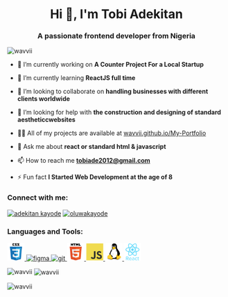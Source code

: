 <h1 align="center">Hi 👋, I'm Tobi Adekitan</h1>
<h3 align="center">A passionate frontend developer from Nigeria</h3>

<p align="left"> <img src="https://komarev.com/ghpvc/?username=wavvii&label=Profile%20views&color=0e75b6&style=flat" alt="wavvii" /> </p>

- 🔭 I’m currently working on **A Counter Project For a Local Startup**

- 🌱 I’m currently learning **ReactJS full time**

- 👯 I’m looking to collaborate on **handling businesses with different clients worldwide**

- 🤝 I’m looking for help with **the construction and designing of standard aestheticcwebsites**

- 👨‍💻 All of my projects are available at [wavvii.github.io/My-Portfolio](wavvii.github.io/My-Portfolio)

- 💬 Ask me about **react or standard html & javascript**

- 📫 How to reach me **tobiade2012@gmail.com**

- ⚡ Fun fact **I Started Web Development at the age of 8**

<h3 align="left">Connect with me:</h3>
<p align="left">
<a href="https://linkedin.com/in/adekitan kayode" target="blank"><img align="center" src="https://raw.githubusercontent.com/rahuldkjain/github-profile-readme-generator/master/src/images/icons/Social/linked-in-alt.svg" alt="adekitan kayode" height="30" width="40" /></a>
<a href="https://fb.com/oluwakayode" target="blank"><img align="center" src="https://raw.githubusercontent.com/rahuldkjain/github-profile-readme-generator/master/src/images/icons/Social/facebook.svg" alt="oluwakayode" height="30" width="40" /></a>
</p>

<h3 align="left">Languages and Tools:</h3>
<p align="left"> <a href="https://www.w3schools.com/css/" target="_blank" rel="noreferrer"> <img src="https://raw.githubusercontent.com/devicons/devicon/master/icons/css3/css3-original-wordmark.svg" alt="css3" width="40" height="40"/> </a> <a href="https://www.figma.com/" target="_blank" rel="noreferrer"> <img src="https://www.vectorlogo.zone/logos/figma/figma-icon.svg" alt="figma" width="40" height="40"/> </a> <a href="https://git-scm.com/" target="_blank" rel="noreferrer"> <img src="https://www.vectorlogo.zone/logos/git-scm/git-scm-icon.svg" alt="git" width="40" height="40"/> </a> <a href="https://www.w3.org/html/" target="_blank" rel="noreferrer"> <img src="https://raw.githubusercontent.com/devicons/devicon/master/icons/html5/html5-original-wordmark.svg" alt="html5" width="40" height="40"/> </a> <a href="https://developer.mozilla.org/en-US/docs/Web/JavaScript" target="_blank" rel="noreferrer"> <img src="https://raw.githubusercontent.com/devicons/devicon/master/icons/javascript/javascript-original.svg" alt="javascript" width="40" height="40"/> </a> <a href="https://www.linux.org/" target="_blank" rel="noreferrer"> <img src="https://raw.githubusercontent.com/devicons/devicon/master/icons/linux/linux-original.svg" alt="linux" width="40" height="40"/> </a> <a href="https://reactjs.org/" target="_blank" rel="noreferrer"> <img src="https://raw.githubusercontent.com/devicons/devicon/master/icons/react/react-original-wordmark.svg" alt="react" width="40" height="40"/> </a> </p>

<p><img align="left" src="https://github-readme-stats.vercel.app/api/top-langs?username=wavvii&show_icons=true&locale=en&layout=compact" alt="wavvii" /></p>

<p>&nbsp;<img align="center" src="https://github-readme-stats.vercel.app/api?username=wavvii&show_icons=true&locale=en" alt="wavvii" /></p>

<p><img align="center" src="https://github-readme-streak-stats.herokuapp.com/?user=wavvii&" alt="wavvii" /></p>
